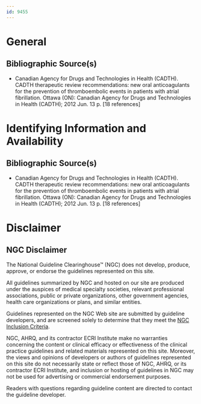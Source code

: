 ```yaml
---
id: 9455
---
```


# General

## Bibliographic Source(s)

- Canadian Agency for Drugs and Technologies in Health (CADTH). CADTH therapeutic review recommendations: new oral anticoagulants for the prevention of thromboembolic events in patients with atrial fibrillation. Ottawa (ON): Canadian Agency for Drugs and Technologies in Health (CADTH); 2012 Jun. 13 p. [18 references]

# Identifying Information and Availability

## Bibliographic Source(s)

- Canadian Agency for Drugs and Technologies in Health (CADTH). CADTH therapeutic review recommendations: new oral anticoagulants for the prevention of thromboembolic events in patients with atrial fibrillation. Ottawa (ON): Canadian Agency for Drugs and Technologies in Health (CADTH); 2012 Jun. 13 p. [18 references]

# Disclaimer

## NGC Disclaimer

The National Guideline Clearinghouse™ (NGC) does not develop, produce, approve, or endorse the guidelines represented on this site.

All guidelines summarized by NGC and hosted on our site are produced under the auspices of medical specialty societies, relevant professional associations, public or private organizations, other government agencies, health care organizations or plans, and similar entities.

Guidelines represented on the NGC Web site are submitted by guideline developers, and are screened solely to determine that they meet the [NGC Inclusion Criteria](/help-and-about/summaries/inclusion-criteria).

NGC, AHRQ, and its contractor ECRI Institute make no warranties concerning the content or clinical efficacy or effectiveness of the clinical practice guidelines and related materials represented on this site. Moreover, the views and opinions of developers or authors of guidelines represented on this site do not necessarily state or reflect those of NGC, AHRQ, or its contractor ECRI Institute, and inclusion or hosting of guidelines in NGC may not be used for advertising or commercial endorsement purposes.

Readers with questions regarding guideline content are directed to contact the guideline developer.

